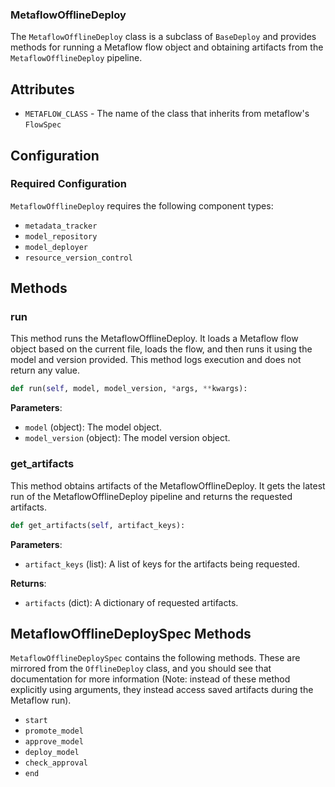 ### MetaflowOfflineDeploy

The `MetaflowOfflineDeploy` class is a subclass of `BaseDeploy` and provides methods for running a Metaflow flow object and obtaining artifacts from the `MetaflowOfflineDeploy` pipeline.


## Attributes

- `METAFLOW_CLASS` - The name of the class that inherits from metaflow's `FlowSpec`

## Configuration 

### Required Configuration 

`MetaflowOfflineDeploy` requires the following component types: 

- `metadata_tracker`
- `model_repository`
- `model_deployer`
- `resource_version_control`


## Methods

### run
This method runs the MetaflowOfflineDeploy. It loads a Metaflow flow object based on the current file, loads the flow, and then runs it using the model and version provided. This method logs execution and does not return any value.

```python
def run(self, model, model_version, *args, **kwargs):
```

**Parameters**:

- `model` (object): The model object.
- `model_version` (object): The model version object.


### get_artifacts

This method obtains artifacts of the MetaflowOfflineDeploy. It gets the latest run of the MetaflowOfflineDeploy pipeline and returns the requested artifacts.

```python
def get_artifacts(self, artifact_keys):
```

**Parameters**:

- `artifact_keys` (list): A list of keys for the artifacts being requested.

**Returns**:
- `artifacts` (dict): A dictionary of requested artifacts.

## MetaflowOfflineDeploySpec Methods

`MetaflowOfflineDeploySpec` contains the following methods. These are mirrored from the `OfflineDeploy` class, and you should see that documentation for more information (Note: instead of these method explicitly using arguments, they instead access saved artifacts during the Metaflow run). 

- `start`
- `promote_model`
- `approve_model`
- `deploy_model`
- `check_approval`
- `end`